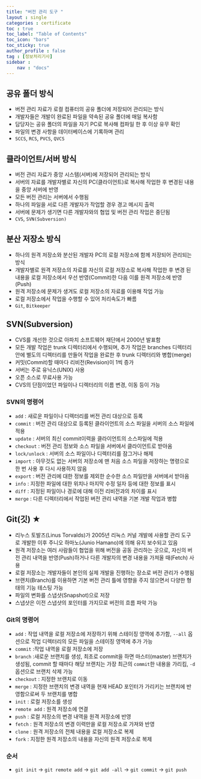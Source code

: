```yaml
---
title: "버전 관리 도구 "
layout : single
categories : certificate
toc : true
toc_label: "Table of Contents"
toc_icon: "bars"
toc_sticky: true
author_profile : false
tag : [정보처리기사]
sidebar :
    nav : "docs"
---
```


## 공유 폴더 방식
- 버전 관리 자료가 로컬 컴퓨터의 공유 폴더에 저장되어 관리되는 방식
- 개발자들은 개발이 완료된 파일을 약속된 공유 폴더에 매일 복사함
- 담당자는 공유 폴더의 파일을 자기 PC로 복사해 컴파일 한 후 이상 유무 확인
- 파일의 변경 사항을 데이터베이스에 기록하며 관리
- `SCCS`, `RCS`, `PVCS`, `QVCS`


## 클라이언트/서버 방식
- 버전 관리 자료가 중앙 시스템(서버)에 저장되어 관리되는 방식
- 서버의 자료를 개발자별로 자신의 PC(클라이언트)로 복사해 작업한 후 변경된 내용을 중앙 서버에 반영
- 모든 버전 관리는 서버에서 수행됨
- 하나의 파일을 서로 다른 개발자가 작업할 경우 경고 메시지 출력
- 서버에 문제가 생기면 다른 개발자와의 협업 및 버전 관리 작업은 중단됨
- `CVS`, `SVN(Subversion)`


## 분산 저장소 방식
- 하나의 원격 저장소와 분산된 개발자 PC의 로컬 저장소에 함께 저장되어 관리되는 방식
- 개발자별로 원격 저장소의 자료를 자신의 로컬 저장소로 복사해 작업한 후 변경 된 내용을 로컬 저장소에서 우선 반영(Commit)한 다음 이를 원격 저장소에 반영(Push)
- 원격 저장소에 문제가 생겨도 로컬 저장소의 자료를 이용해 작업 가능
- 로컬 저장소에서 작업을 수행할 수 있어 처리속도가 빠름
- `Git`, `Bitkeeper`


## SVN(Subversion)
- CVS를 개선한 것으로 아파치 소프트웨어 재단에서 2000년 발표함
- 모든 개발 작업은 trunk 디렉터리에서 수행되며, 추가 작업은 branches 디렉터리 안에 별도의 디렉터리를 만들어 작업을 완료한 후 trunk 디렉터리와 병합(merge)
- 커밋(Commit)할 때마다 리비전(Revision)이 1씩 증가
- 서버는 주로 유닉스(UNIX) 사용
- 오픈 소스로 무료사용 가능
- CVS의 단점이었던 파일이나 디렉터리의 이름 변경, 이동 등이 가능

### SVN의 명령어
- `add` : 새로운 파일이나 디렉터리를 버전 관리 대상으로 등록
- `commit` : 버전 관리 대상으로 등록된 클라이언트의 소스 파일을 서버의 소스 파일에 적용
- `update` : 서버의 최신 commit이력을 클라이언트의 소스파일에 적용
- `checkout` : 버전 관리 정보와 소스 파일을 서버에서 클라이언트로 받아옴
- `lock/unlock` : 서버의 소스 파일이나 디렉터리를 잠그거나 해제
- `import` : 아무것도 없는 서버의 저장소에 맨 처음 소스 파일을 저장하는 명령으로 한 번 사용 후 다시 사용하지 않음
- `export` : 버전 관리에 대한 정보를 제외한 순수한 소스 파일만을 서버에서 받아옴
- `info` : 지정한 파일에 대한 위치나 마지막 수정 일자 등에 대한 정보를 표시
- `diff` : 지정된 파일이나 경로에 대해 이전 리비전과의 차이를 표시
- `merge` : 다른 디렉터리에서 작업된 버전 관리 내역을 기본 개발 작업과 병합


## Git(깃) ★
- 리누스 토발즈(Linus Torvalds)가 2005년 리눅스 커널 개발에 사용할 관리 도구로 개발한 이후 주니오 하마노(Junio Hamano)에 의해 유지 보수되고 있음
- 원격 저장소는 여러 사람들이 협업을 위해 버전을 공동 관리하는 곳으로, 자신의 버전 관리 내역을 반영(Push)하거나 다른 개발자의 변경 내용을 가져올 때(Fetch) 사용
- 로컬 저장소는 개발자들이 본인의 실제 개발을 진행하는 장소로 버전 관리가 수행됨
- 브랜치(Branch)를 이용하면 기본 버전 관리 틀에 영향을 주지 않으면서 다양한 형태의 기능 테스팅 가능
- 파일의 변화를 스냅샷(Snapshot)으로 저장
- 스냅샷은 이전 스냅샷의 포인터를 가지므로 버전의 흐름 파악 가능

### Git의 명령어
- `add` : 작업 내역을 로컬 저장소에 저장하기 위해 스테이징 영역에 추가함, `--all` 옵션으로 작업 디렉터리의 모든 파일을 스테이징 영역에 추가 가능
- `commit` :작업 내역을 로컬 저장소에 저장
- `branch` :새로운 브랜치를 생성, 최초로 commit을 하면 마스터(master) 브랜치가 생성됨, commit 할 때마다 해당 브랜치는 가장 최근의 `commit`한 내용을 가리킴, `-d`옵션으로 브랜치 삭제 가능
- `checkout` : 지정한 브랜치로 이동
- `merge` : 지정한 브랜치의 변경 내역을 현재 HEAD 포인터가 가리키는 브랜치에 반영함으로써 두 브랜치를 병합
- `init` : 로컬 저장소를 생성
- `remote add` : 원격 저장소에 연결
- `push` : 로컬 저장소의 변경 내역을 원격 저장소에 반영
- `fetch` : 원격 저장소의 변경 이력만을 로컬 저장소로 가져와 반영
- `clone` : 원격 저장소의 전체 내용을 로컬 저장소로 복제
- `fork` : 지정한 원격 저장소의 내용을 자신의 원격 저장소로 복제

### 순서
- `git init` → `git remote add` → `git add -all` → `git commit` → `git push`
